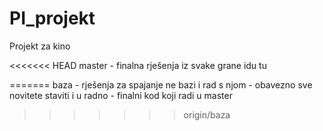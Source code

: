 PI_projekt
==========

Projekt za kino

<<<<<<< HEAD
master - finalna rješenja iz svake grane idu tu


=======
baza - rješenja za spajanje ne bazi i rad s njom
     - obavezno sve novitete staviti i u radno
     - finalni kod koji radi u master
>>>>>>> origin/baza
